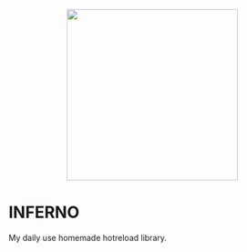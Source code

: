 <p align="center">
  <img width="300" height="auto" src="logo.png"/>
  <h1>INFERNO</h1>
  My daily use homemade hotreload library.
</p>
